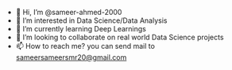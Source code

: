 - 👋 Hi, I’m @sameer-ahmed-2000
- 👀 I’m interested in Data Science/Data Analysis
- 🌱 I’m currently learning Deep Learnings 
- 💞️ I’m looking to collaborate on real world Data Science projects
- 📫 How to reach me?
you can send mail to sameersameersmr20@gmail.com

<!---
sameer-ahmed-2000/sameer-ahmed-2000 is a ✨ special ✨ repository because its `README.md` (this file) appears on your GitHub profile.
You can click the Preview link to take a look at your changes.
--->
